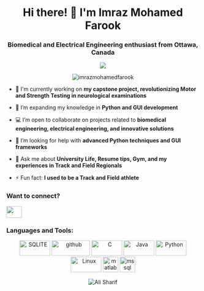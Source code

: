 <h1 align="center">Hi there! 👋 I'm Imraz Mohamed Farook</h1>
<h3 align="center">Biomedical and Electrical Engineering enthusiast from Ottawa, Canada</h3>


<p align="center"><img align="center" src="https://github-readme-streak-stats.herokuapp.com?user=ImrazMohamedFarook&theme=rising-sun&border_radius=7.2&hide_longest_streak=true" alt="" /></p>
<p align="center"> <img src="https://komarev.com/ghpvc/?username=imrazmohamedfarook&label=Profile%20views&color=ae09fb&style=flat-square" alt="imrazmohamedfarook" /> </p>

- 🔭 I'm currently working on **my capstone project, revolutionizing Motor and Strength Testing in neurological examinations**

- 🌱 I’m expanding my knowledge in **Python and GUI development**

- 💻 I’m open to collaborate on projects related to **biomedical engineering, electrical engineering, and innovative solutions**

- 🤝 I’m looking for help with **advanced Python techniques and GUI frameworks**

- 💬 Ask me about **University Life, Resume tips, Gym, and my experiences in Track and Field Regionals**

- ⚡ Fun fact: **I used to be a Track and Field athlete**

<h3 align="left">Want to connect?</h3>
<p>
  <a href="https://www.linkedin.com/in/imraz-mohamedfarook-7119b7216/" target="blank"><img align="center" src="https://raw.githubusercontent.com/rahuldkjain/github-profile-readme-generator/master/src/images/icons/Social/linked-in-alt.svg" height="30" width="40" /></a>
</p>

<h3 align="left">Languages and Tools:</h3>
<p align="center"> 
<img src="https://img.shields.io/badge/sqlite-%2307405e.svg?style=for-the-badge&logo=sqlite&logoColor=white" alt="SQLITE" width="80" height="40"/>
<img src="https://img.shields.io/badge/github-%23121011.svg?style=for-the-badge&logo=github&logoColor=white" alt="github" width="100" height="40"/>
<img src="https://img.shields.io/badge/c-%2300599C.svg?style=for-the-badge&logo=c&logoColor=white" alt="C" width="80" height="40"/> 
<img src="https://img.shields.io/badge/java-%23ED8B00.svg?style=for-the-badge&logo=java&logoColor=white" alt="Java" width="80" height="40"/> 
<img src="https://img.shields.io/badge/python-3670A0?style=for-the-badge&logo=python&logoColor=ffdd54" alt="Python" width="80" height="40"/>
<img src="https://img.shields.io/badge/Linux-FCC624?style=for-the-badge&logo=linux&logoColor=black" alt="Linux" width="80" height="40"/>
<img src="https://upload.wikimedia.org/wikipedia/commons/2/21/Matlab_Logo.png" alt="matlab" width="40" height="40"/>
<img src="https://www.svgrepo.com/show/303229/microsoft-sql-server-logo.svg" alt="mssql" width="40" height="40"/>
</p>

<p>
<p align="center"><img align="center" src="https://github-readme-stats.vercel.app/api/top-langs?username=ImrazMohamedFarook&show_icons=true&locale=en&layout=compact&theme=tokyonight&langs_count=10" alt="Ali Sharif" />
</p>

